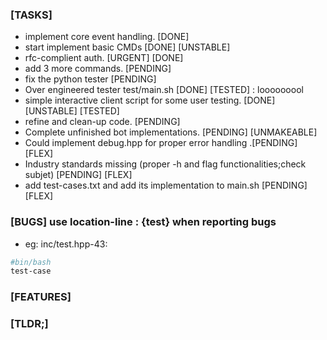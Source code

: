 ### [TASKS]

- implement core event handling. [DONE]
- start implement basic CMDs [DONE] [UNSTABLE]
- rfc-complient auth. [URGENT] [DONE]
- add 3 more commands. [PENDING]
- fix the python tester [PENDING]
- Over engineered tester test/main.sh [DONE] [TESTED] : looooooool
- simple interactive client script for some user testing. [DONE] [UNSTABLE] [TESTED]
- refine and clean-up code. [PENDING]
- Complete unfinished bot implementations. [PENDING] [UNMAKEABLE]
- Could implement debug.hpp for proper error handling .[PENDING] [FLEX]
- Industry standards missing (proper -h and flag functionalities;check subjet) [PENDING] [FLEX]
- add test-cases.txt and add its implementation to main.sh [PENDING] [FLEX]

### [BUGS] use location-line : {test} when reporting bugs

- eg: inc/test.hpp-43:
```bash
#bin/bash
test-case
```

### [FEATURES]







### [TLDR;]
